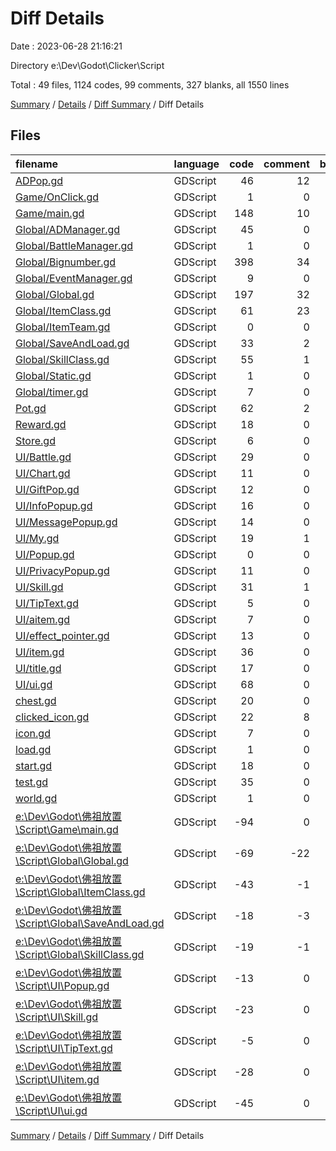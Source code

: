 # Diff Details

Date : 2023-06-28 21:16:21

Directory e:\\Dev\\Godot\\Clicker\\Script

Total : 49 files,  1124 codes, 99 comments, 327 blanks, all 1550 lines

[Summary](results.md) / [Details](details.md) / [Diff Summary](diff.md) / Diff Details

## Files
| filename | language | code | comment | blank | total |
| :--- | :--- | ---: | ---: | ---: | ---: |
| [ADPop.gd](/ADPop.gd) | GDScript | 46 | 12 | 12 | 70 |
| [Game/OnClick.gd](/Game/OnClick.gd) | GDScript | 1 | 0 | 1 | 2 |
| [Game/main.gd](/Game/main.gd) | GDScript | 148 | 10 | 33 | 191 |
| [Global/ADManager.gd](/Global/ADManager.gd) | GDScript | 45 | 0 | 13 | 58 |
| [Global/BattleManager.gd](/Global/BattleManager.gd) | GDScript | 1 | 0 | 1 | 2 |
| [Global/Bignumber.gd](/Global/Bignumber.gd) | GDScript | 398 | 34 | 99 | 531 |
| [Global/EventManager.gd](/Global/EventManager.gd) | GDScript | 9 | 0 | 7 | 16 |
| [Global/Global.gd](/Global/Global.gd) | GDScript | 197 | 32 | 56 | 285 |
| [Global/ItemClass.gd](/Global/ItemClass.gd) | GDScript | 61 | 23 | 15 | 99 |
| [Global/ItemTeam.gd](/Global/ItemTeam.gd) | GDScript | 0 | 0 | 1 | 1 |
| [Global/SaveAndLoad.gd](/Global/SaveAndLoad.gd) | GDScript | 33 | 2 | 11 | 46 |
| [Global/SkillClass.gd](/Global/SkillClass.gd) | GDScript | 55 | 1 | 11 | 67 |
| [Global/Static.gd](/Global/Static.gd) | GDScript | 1 | 0 | 3 | 4 |
| [Global/timer.gd](/Global/timer.gd) | GDScript | 7 | 0 | 4 | 11 |
| [Pot.gd](/Pot.gd) | GDScript | 62 | 2 | 19 | 83 |
| [Reward.gd](/Reward.gd) | GDScript | 18 | 0 | 6 | 24 |
| [Store.gd](/Store.gd) | GDScript | 6 | 0 | 4 | 10 |
| [UI/Battle.gd](/UI/Battle.gd) | GDScript | 29 | 0 | 7 | 36 |
| [UI/Chart.gd](/UI/Chart.gd) | GDScript | 11 | 0 | 5 | 16 |
| [UI/GiftPop.gd](/UI/GiftPop.gd) | GDScript | 12 | 0 | 3 | 15 |
| [UI/InfoPopup.gd](/UI/InfoPopup.gd) | GDScript | 16 | 0 | 5 | 21 |
| [UI/MessagePopup.gd](/UI/MessagePopup.gd) | GDScript | 14 | 0 | 3 | 17 |
| [UI/My.gd](/UI/My.gd) | GDScript | 19 | 1 | 9 | 29 |
| [UI/Popup.gd](/UI/Popup.gd) | GDScript | 0 | 0 | 1 | 1 |
| [UI/PrivacyPopup.gd](/UI/PrivacyPopup.gd) | GDScript | 11 | 0 | 4 | 15 |
| [UI/Skill.gd](/UI/Skill.gd) | GDScript | 31 | 1 | 9 | 41 |
| [UI/TipText.gd](/UI/TipText.gd) | GDScript | 5 | 0 | 2 | 7 |
| [UI/aitem.gd](/UI/aitem.gd) | GDScript | 7 | 0 | 6 | 13 |
| [UI/effect_pointer.gd](/UI/effect_pointer.gd) | GDScript | 13 | 0 | 3 | 16 |
| [UI/item.gd](/UI/item.gd) | GDScript | 36 | 0 | 10 | 46 |
| [UI/title.gd](/UI/title.gd) | GDScript | 17 | 0 | 7 | 24 |
| [UI/ui.gd](/UI/ui.gd) | GDScript | 68 | 0 | 23 | 91 |
| [chest.gd](/chest.gd) | GDScript | 20 | 0 | 10 | 30 |
| [clicked_icon.gd](/clicked_icon.gd) | GDScript | 22 | 8 | 7 | 37 |
| [icon.gd](/icon.gd) | GDScript | 7 | 0 | 3 | 10 |
| [load.gd](/load.gd) | GDScript | 1 | 0 | 1 | 2 |
| [start.gd](/start.gd) | GDScript | 18 | 0 | 6 | 24 |
| [test.gd](/test.gd) | GDScript | 35 | 0 | 9 | 44 |
| [world.gd](/world.gd) | GDScript | 1 | 0 | 1 | 2 |
| [e:\Dev\Godot\佛祖放置\Script\Game\main.gd](/e:%5CDev%5CGodot%5C%E4%BD%9B%E7%A5%96%E6%94%BE%E7%BD%AE%5CScript%5CGame%5Cmain.gd) | GDScript | -94 | 0 | -19 | -113 |
| [e:\Dev\Godot\佛祖放置\Script\Global\Global.gd](/e:%5CDev%5CGodot%5C%E4%BD%9B%E7%A5%96%E6%94%BE%E7%BD%AE%5CScript%5CGlobal%5CGlobal.gd) | GDScript | -69 | -22 | -23 | -114 |
| [e:\Dev\Godot\佛祖放置\Script\Global\ItemClass.gd](/e:%5CDev%5CGodot%5C%E4%BD%9B%E7%A5%96%E6%94%BE%E7%BD%AE%5CScript%5CGlobal%5CItemClass.gd) | GDScript | -43 | -1 | -13 | -57 |
| [e:\Dev\Godot\佛祖放置\Script\Global\SaveAndLoad.gd](/e:%5CDev%5CGodot%5C%E4%BD%9B%E7%A5%96%E6%94%BE%E7%BD%AE%5CScript%5CGlobal%5CSaveAndLoad.gd) | GDScript | -18 | -3 | -7 | -28 |
| [e:\Dev\Godot\佛祖放置\Script\Global\SkillClass.gd](/e:%5CDev%5CGodot%5C%E4%BD%9B%E7%A5%96%E6%94%BE%E7%BD%AE%5CScript%5CGlobal%5CSkillClass.gd) | GDScript | -19 | -1 | -5 | -25 |
| [e:\Dev\Godot\佛祖放置\Script\UI\Popup.gd](/e:%5CDev%5CGodot%5C%E4%BD%9B%E7%A5%96%E6%94%BE%E7%BD%AE%5CScript%5CUI%5CPopup.gd) | GDScript | -13 | 0 | -5 | -18 |
| [e:\Dev\Godot\佛祖放置\Script\UI\Skill.gd](/e:%5CDev%5CGodot%5C%E4%BD%9B%E7%A5%96%E6%94%BE%E7%BD%AE%5CScript%5CUI%5CSkill.gd) | GDScript | -23 | 0 | -6 | -29 |
| [e:\Dev\Godot\佛祖放置\Script\UI\TipText.gd](/e:%5CDev%5CGodot%5C%E4%BD%9B%E7%A5%96%E6%94%BE%E7%BD%AE%5CScript%5CUI%5CTipText.gd) | GDScript | -5 | 0 | -2 | -7 |
| [e:\Dev\Godot\佛祖放置\Script\UI\item.gd](/e:%5CDev%5CGodot%5C%E4%BD%9B%E7%A5%96%E6%94%BE%E7%BD%AE%5CScript%5CUI%5Citem.gd) | GDScript | -28 | 0 | -10 | -38 |
| [e:\Dev\Godot\佛祖放置\Script\UI\ui.gd](/e:%5CDev%5CGodot%5C%E4%BD%9B%E7%A5%96%E6%94%BE%E7%BD%AE%5CScript%5CUI%5Cui.gd) | GDScript | -45 | 0 | -13 | -58 |

[Summary](results.md) / [Details](details.md) / [Diff Summary](diff.md) / Diff Details
